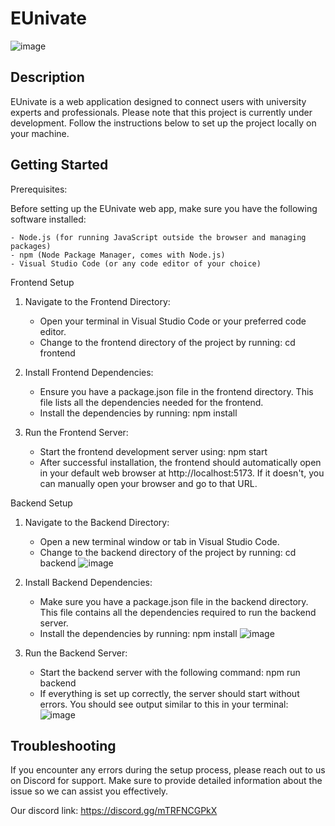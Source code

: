 # EUnivate
![image](https://github.com/user-attachments/assets/4f61ddeb-ce1f-4bbb-9879-7b91b70f4747)

## Description
EUnivate is a web application designed to connect users with university experts and professionals. Please note that this project is currently under development. Follow the instructions below to set up the project locally on your machine.

## Getting Started
Prerequisites:

Before setting up the EUnivate web app, make sure you have the following software installed:
   
    - Node.js (for running JavaScript outside the browser and managing packages)
    - npm (Node Package Manager, comes with Node.js)
    - Visual Studio Code (or any code editor of your choice)

Frontend Setup
1. Navigate to the Frontend Directory:
    - Open your terminal in Visual Studio Code or your preferred code editor.
    - Change to the frontend directory of the project by running:
      cd frontend

2. Install Frontend Dependencies:
    - Ensure you have a package.json file in the frontend directory. This file lists all the dependencies needed for the frontend.
    - Install the dependencies by running:
      npm install

3. Run the Frontend Server:
    - Start the frontend development server using:
      npm start
    - After successful installation, the frontend should automatically open in your default web browser at http://localhost:5173. If it doesn't, you can manually open your browser and go to that URL.

Backend Setup
1. Navigate to the Backend Directory:
    - Open a new terminal window or tab in Visual Studio Code.
    - Change to the backend directory of the project by running:
      cd backend
![image](https://github.com/user-attachments/assets/be0977ae-de25-4d02-8181-193f9e6f6ead)

2. Install Backend Dependencies:
    - Make sure you have a package.json file in the backend directory. This file contains all the dependencies required to run the backend server.
    - Install the dependencies by running:
      npm install
![image](https://github.com/user-attachments/assets/81055d05-b4c7-474d-9b67-d0810c0ddf13)

3. Run the Backend Server:
    - Start the backend server with the following command:
      npm run backend
    - If everything is set up correctly, the server should start without errors. You should see output similar to this in your terminal:
![image](https://github.com/user-attachments/assets/a7d294f5-6f02-4b6d-b3a9-5187b4330541)

## Troubleshooting
If you encounter any errors during the setup process, please reach out to us on Discord for support. Make sure to provide detailed information about the issue so we can assist you effectively.

Our discord link: https://discord.gg/mTRFNCGPkX


